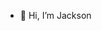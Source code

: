 - 👋 Hi, I’m Jackson

<!---
TianchenNie/TianchenNie is a ✨ special ✨ repository because its `README.md` (this file) appears on your GitHub profile.
You can click the Preview link to take a look at your changes.
--->
